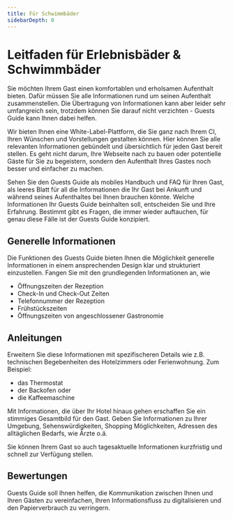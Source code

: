 ```yaml
---
title: Für Schwimmbäder
sidebarDepth: 0
---
```


# Leitfaden für Erlebnisbäder & Schwimmbäder

Sie möchten Ihrem Gast einen komfortablen und erholsamen Aufenthalt bieten. Dafür müssen Sie alle Informationen rund um seinen Aufenthalt zusammenstellen. Die Übertragung von Informationen kann aber leider sehr umfangreich sein, trotzdem können Sie darauf nicht verzichten - Guests Guide kann Ihnen dabei helfen.

Wir bieten Ihnen eine White-Label-Plattform, die Sie ganz nach Ihrem CI, Ihren Wünschen und Vorstellungen gestalten können. Hier können Sie alle relevanten Informationen gebündelt und übersichtlich für jeden Gast bereit stellen. Es geht nicht darum, Ihre Webseite nach zu bauen oder potentielle Gäste für Sie zu begeistern, sondern den Aufenthalt Ihres Gastes noch besser und einfacher zu machen.

Sehen Sie den Guests Guide als mobiles Handbuch und FAQ für Ihren Gast, als leeres Blatt für all die Informationen die Ihr Gast bei Ankunft und während seines Aufenthaltes bei Ihnen brauchen könnte. Welche Informationen Ihr Guests Guide beinhalten soll, entscheiden Sie und Ihre Erfahrung. Bestimmt gibt es Fragen, die immer wieder auftauchen, für genau diese Fälle ist der Guests Guide konzipiert.

## Generelle Informationen

Die Funktionen des Guests Guide bieten Ihnen die Möglichkeit generelle Informationen in einem ansprechenden Design klar und strukturiert einzustellen. Fangen Sie mit den grundlegenden Informationen an, wie 

- Öffnungszeiten der Rezeption
- Check-In und Check-Out Zeiten
- Telefonnummer der Rezeption
- Frühstückszeiten
- Öffnungszeiten von angeschlossener Gastronomie

## Anleitungen

Erweitern Sie diese Informationen mit spezifischeren Details wie z.B. technischen Begebenheiten des Hotelzimmers oder Ferienwohnung. Zum Beispiel:

- das Thermostat
- der Backofen oder
- die Kaffeemaschine

Mit Informationen, die über Ihr Hotel hinaus gehen erschaffen Sie ein stimmiges Gesamtbild für den Gast. Geben Sie Informationen zu Ihrer Umgebung, Sehenswürdigkeiten, Shopping Möglichkeiten, Adressen des alltäglichen Bedarfs, wie Ärzte o.ä.

Sie können Ihrem Gast so auch tagesaktuelle Informationen kurzfristig und schnell zur Verfügung stellen.

## Bewertungen

Guests Guide soll Ihnen helfen, die Kommunikation zwischen Ihnen und Ihren Gästen zu vereinfachen, Ihren Informationsfluss zu digitalisieren und den Papierverbrauch zu verringern.
